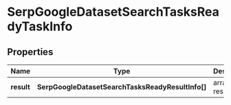 # SerpGoogleDatasetSearchTasksReadyTaskInfo

## Properties

| Name | Type | Description | Notes |
|------------ | ------------- | ------------- | -------------|
**result** | **SerpGoogleDatasetSearchTasksReadyResultInfo[]** | array of results |[optional]|